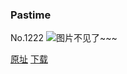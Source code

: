 ### Pastime
No.1222
![图片不见了~~~](https://imgs.xkcd.com/comics/pastime.png)

[原址](https://xkcd.com//1222) [下载](https://imgs.xkcd.com/comics/pastime.png)


